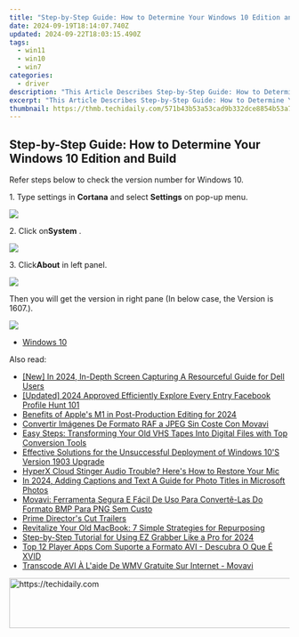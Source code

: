 ```yaml
---
title: "Step-by-Step Guide: How to Determine Your Windows 10 Edition and Build"
date: 2024-09-19T18:14:07.740Z
updated: 2024-09-22T18:03:15.490Z
tags:
  - win11
  - win10
  - win7
categories:
  - driver
description: "This Article Describes Step-by-Step Guide: How to Determine Your Windows 10 Edition and Build"
excerpt: "This Article Describes Step-by-Step Guide: How to Determine Your Windows 10 Edition and Build"
thumbnail: https://thmb.techidaily.com/571b43b53a53cad9b332dce8854b53a71ff048e6605567e6d7468a0e180b6317.jpeg
---
```


## Step-by-Step Guide: How to Determine Your Windows 10 Edition and Build

Refer steps below to check the version  number for Windows 10.   
  
1\. Type settings in **Cortana** and select **Settings** on pop-up menu.   
  
![](https://images.drivereasy.com/wp-content/uploads/2017/01/img_58747f9356f73.png)   
  
 2\. Click on**System** .  
  
![](https://images.drivereasy.com/wp-content/uploads/2017/01/img_587481579d1b6.jpg)   
  
 3\. Click**About** in left panel.

![](https://images.drivereasy.com/wp-content/uploads/2017/01/img_5874811f852d6.jpg)   
  
 Then you will get the version in right pane (In below case, the Version is 1607.).  
  
![](https://images.drivereasy.com/wp-content/uploads/2017/01/img_587481c1b2fe2.jpg) 

* [Windows 10](https://tools.techidaily.com/drivereasy/download/)

<ins class="adsbygoogle"
     style="display:block"
     data-ad-format="autorelaxed"
     data-ad-client="ca-pub-7571918770474297"
     data-ad-slot="1223367746"></ins>

<ins class="adsbygoogle"
     style="display:block"
     data-ad-client="ca-pub-7571918770474297"
     data-ad-slot="8358498916"
     data-ad-format="auto"
     data-full-width-responsive="true"></ins>

<span class="atpl-alsoreadstyle">Also read:</span>
<div><ul>
<li><a href="https://screen-video-capture.techidaily.com/new-in-2024-in-depth-screen-capturing-a-resourceful-guide-for-dell-users/"><u>[New] In 2024, In-Depth Screen Capturing A Resourceful Guide for Dell Users</u></a></li>
<li><a href="https://facebook-videos.techidaily.com/updated-2024-approved-efficiently-explore-every-entry-facebook-profile-hunt-101/"><u>[Updated] 2024 Approved Efficiently Explore Every Entry Facebook Profile Hunt 101</u></a></li>
<li><a href="https://extra-information.techidaily.com/benefits-of-apples-m1-in-post-production-editing-for-2024/"><u>Benefits of Apple's M1 in Post-Production Editing for 2024</u></a></li>
<li><a href="https://some-tips.techidaily.com/convertir-imagenes-de-formato-raf-a-jpeg-sin-coste-con-movavi/"><u>Convertir Imágenes De Formato RAF a JPEG Sin Coste Con Movavi</u></a></li>
<li><a href="https://some-tips.techidaily.com/easy-steps-transforming-your-old-vhs-tapes-into-digital-files-with-top-conversion-tools/"><u>Easy Steps: Transforming Your Old VHS Tapes Into Digital Files with Top Conversion Tools</u></a></li>
<li><a href="https://common-error.techidaily.com/effective-solutions-for-the-unsuccessful-deployment-of-windows-10s-version-1903-upgrade/"><u>Effective Solutions for the Unsuccessful Deployment of Windows 10'S Version 1903 Upgrade</u></a></li>
<li><a href="https://sound-issues.techidaily.com/hyperx-cloud-stinger-audio-trouble-heres-how-to-restore-your-mic/"><u>HyperX Cloud Stinger Audio Trouble? Here's How to Restore Your Mic</u></a></li>
<li><a href="https://extra-resources.techidaily.com/in-2024-adding-captions-and-text-a-guide-for-photo-titles-in-microsoft-photos/"><u>In 2024, Adding Captions and Text A Guide for Photo Titles in Microsoft Photos</u></a></li>
<li><a href="https://some-tips.techidaily.com/movavi-ferramenta-segura-e-facil-de-uso-para-converte-las-do-formato-bmp-para-png-sem-custo/"><u>Movavi: Ferramenta Segura E Fácil De Uso Para Convertê-Las Do Formato BMP Para PNG Sem Custo</u></a></li>
<li><a href="https://extra-tips.techidaily.com/prime-directors-cut-trailers/"><u>Prime Director's Cut Trailers</u></a></li>
<li><a href="https://blog-min.techidaily.com/revitalize-your-old-macbook-7-simple-strategies-for-repurposing/"><u>Revitalize Your Old MacBook: 7 Simple Strategies for Repurposing</u></a></li>
<li><a href="https://video-capture.techidaily.com/step-by-step-tutorial-for-using-ez-grabber-like-a-pro-for-2024/"><u>Step-by-Step Tutorial for Using EZ Grabber Like a Pro for 2024</u></a></li>
<li><a href="https://some-tips.techidaily.com/top-12-player-apps-com-suporte-a-formato-avi-descubra-o-que-e-xvid/"><u>Top 12 Player Apps Com Suporte a Formato AVI - Descubra O Que É XVID</u></a></li>
<li><a href="https://some-tips.techidaily.com/transcode-avi-a-laide-de-wmv-gratuite-sur-internet-movavi/"><u>Transcode AVI À L'aide De WMV Gratuite Sur Internet - Movavi</u></a></li>
</ul></div>

<!-- affiliate ads begin -->
<a href="https://appsumo.8odi.net/c/5597632/2075483/7443" target="_top" id="2075483">
  <img src="//a.impactradius-go.com/display-ad/7443-2075483" border="0" alt="https://techidaily.com" width="728" height="90"/>
</a>
<img height="0" width="0" src="https://appsumo.8odi.net/i/5597632/2075483/7443" style="position:absolute;visibility:hidden;" border="0" />
<!-- affiliate ads end -->

